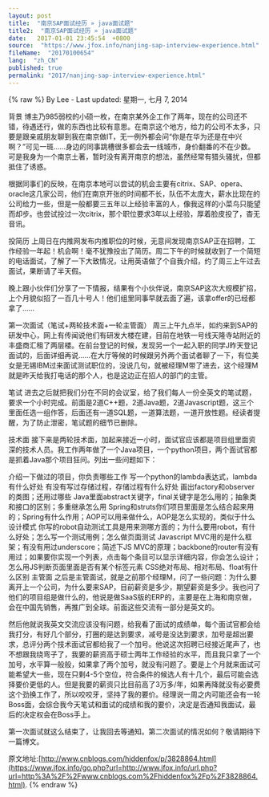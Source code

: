 ```yaml
---
layout: post
title:  "南京SAP面试经历 » java面试题"
title2:  "南京SAP面试经历 » java面试题"
date:   2017-01-01 23:45:54  +0800
source:  "https://www.jfox.info/nanjing-sap-interview-experience.html"
fileName:  "20170100654"
lang:  "zh_CN"
published: true
permalink: "2017/nanjing-sap-interview-experience.html"
---
```

{% raw %}
By Lee - Last updated: 星期一, 七月 7, 2014

背景
博主乃985弱校的小硕一枚，在南京某外企工作了两年，现在的公司还不错，待遇还行，做的东西也比较有意思。在南京这个地方，给力的公司不太多，只要是跟亲戚朋友聊到我在南京做IT，无一例外都会问“你是在华为还是在中兴啊？”可见一斑……身边的同事跳槽很多都会去一线城市，身价翻番的不在少数。可是我身为一个南京土著，暂时没有离开南京的想法，虽然经常有猎头骚扰，但都抵住了诱惑。

根据同事们的反映，在南京本地可以尝试的机会主要有citrix、SAP、opera、oracle这几家公司，他们在南京开张的时间都不长，队伍不太庞大，薪水比现在的公司给力一些，但是一般都要三五年以上经验丰富的人，像我这样的小菜鸟只能望而却步。也尝试投过一次citrix，那个职位要求3年以上经验，厚着脸皮投了，杳无音讯。

投简历
上周日在内推网发布内推职位的时候，无意间发现南京SAP正在招聘，工作经验一年起！机会啊！毫不犹豫投出了简历。周二下午的时候就收到了一个简短的电话面试，了解了一下大致情况，让用英语做了个自我介绍，约了周三上午过去面试，果断请了半天假。

晚上跟小伙伴们分享了一下情报，结果有个小伙伴说，南京SAP这次大规模扩招，上个月貌似招了一百几十号人！他们组里同事早就去面了遍，该拿offer的已经都拿了……

第一次面试（笔试+两轮技术面+一轮主管面）
周三上午九点半，如约来到SAP的研发中心，网上有传闻说他们有研发大楼在建，目前在地铁一号线天隆寺站附近的丰盛商汇租了两层楼。在前台登记的时候，发现另一个一起入职的同学J昨天登记面试的，后面详细再说……在大厅等候的时候跟另外两个面试者聊了一下，有位美女是无锡IBM过来面试测试职位的，没说几句，就被经理M带了进去，这个经理M就是昨天给我打电话的那个人，也是这边正在招人的部门的主管。

笔试
进去之后就把我们分在不同的会议室，给了我们每人一份全英文的笔试题，要求一个小时完成。前面是2道C++题，2道Java题，2道Javascript题，这三个里面任选一组作答，后面还有一道SQL题，一道算法题，一道开放性题。经读者提醒，为了防止泄密，笔试题的细节已删除。

技术面
接下来是两轮技术面，加起来接近一小时，面试官应该都是项目组里面资深的技术人员。我工作两年做了一个Java项目，一个python项目，两个面试官都是抓着Java那个项目狂问。列出一些问题如下：

介绍一下做过的项目，你负责哪些工作
写一个python的lambda表达式，lambda有什么好处
有没有写过存储过程，存储过程有什么好处
画出factory和observer的类图；还用过哪些
Java里面abstract关键字，final关键字是怎么用的；抽象类和接口的区别；多重继承怎么用
Spring和struts你们项目里面是怎么结合起来用的；Spring有什么作用；AOP可以用来做什么，AOP是怎么实现的，类似于什么设计模式
你写的robot自动测试工具是用来测哪方面的；为什么要用robot，有什么好处；怎么写一个测试用例；怎么做页面测试
Javascript MVC用的是什么框架；有没有用过underscore；简述下JS MVC的原理；backbone的router有没有用过；如果要你实现一个列表，点击每个条目可以显示详细内容，你会怎么设计；怎么用JS判断页面里面是否有某个标签元素
CSS绝对布局、相对布局、float有什么区别
主管面
之后是主管面试，就是之前那个经理M，问了一些问题：为什么要离开上一个公司，为什么要来SAP，目前薪资是多少，期望薪资是多少。我也问了他们的项目组是做什么的，他说是做SaaS版的ERP的，主要是在上海和南京做，会在中国先销售，再推广到全球。前面这些交流有一部分是英文的。

然后他就说我英文交流应该没有问题，给我看了面试的成绩单，每个面试官都会给我打分，有好几个部分，打圈的是达到要求，减号是没达到要求，加号是超出要求，总评分两个技术面试官都给我了一个加号。他说这次招聘已经接近尾声了，也不想跟我绕弯子了，我要的薪资高于硕士两年工作经验的水平，而且我只拿了一个加号，水平算一般般，如果拿了两个加号，就没有问题了。要是上个月就来面试可能希望大一些，现在只剩4-5个空位，符合条件的候选人有十几个，最后可能会选择要价更低的人。但是我要的薪资只比目前高了3万多/年，如果再降就没有必要费这个劲换工作了，所以咬咬牙，坚持了我的要价。经理说一周之内可能还会有一轮Boss面，会综合我今天笔试和面试的成绩和我的要价，决定是否通知我面试，最后的决定权会在Boss手上。

第一次面试就这么结束了，让我回去等通知。第二次面试的情况如何？敬请期待下一篇博文。

原文地址:[http://www.cnblogs.com/hiddenfox/p/3828864.html](https://www.jfox.info/go.php?url=http://www.jfox.info/url.php?url=http%3A%2F%2Fwww.cnblogs.com%2Fhiddenfox%2Fp%2F3828864.html).
{% endraw %}